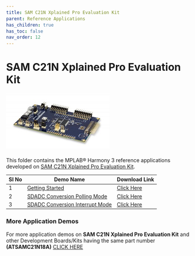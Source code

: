 ```yaml
---
title: SAM C21N Xplained Pro Evaluation Kit
parent: Reference Applications
has_children: true
has_toc: false
nav_order: 12
---
```

# SAM C21N Xplained Pro Evaluation Kit
<h4 align="left"> <img src = "image.jpg"> </h4>


This folder contains the MPLAB® Harmony 3 reference applications developed on [SAM C21N Xplained Pro Evaluation Kit](https://www.microchip.com/developmenttools/ProductDetails/atsamc21n-xpro).   

|SI No| Demo Name | Download Link |
| --- | --- | -- |
| 1 | [Getting Started](./samc21n_getting_started/readme.md) | [Click Here](https://github.com/Microchip-MPLAB-Harmony/reference_apps/releases/latest/download/samc21n_getting_started.zip) |
| 2 | [SDADC Conversion Polling Mode](./sdadc_conversion_polling/readme.md) | [Click Here](https://github.com/Microchip-MPLAB-Harmony/reference_apps/releases/latest/download/sdadc_conversion_polling.zip) |
| 3 | [SDADC Conversion Interrupt Mode](./sdadc_conversion_interrupt/readme.md) | [Click Here](https://github.com/Microchip-MPLAB-Harmony/reference_apps/releases/latest/download/sdadc_conversion_interrupt.zip) |


### More Application Demos

For more application demos on **SAM C21N Xplained Pro Evaluation Kit** and other Development Boards/Kits having the same part number **(ATSAMC21N18A)** <a href="https://mplab-discover.microchip.com/v1/itemtype/com.microchip.ide.project?s0=ATSAMC21N18A" target="_blank"> CLICK HERE </a>
